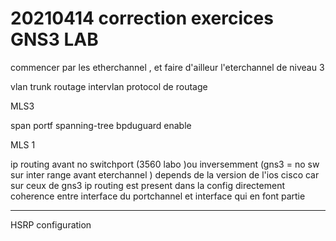 # 20210414   correction exercices GNS3 LAB

commencer par les etherchannel , et faire d'ailleur l'eterchannel de niveau 3

vlan
trunk
routage intervlan
protocol de routage


MLS3


span portf
spanning-tree bpduguard enable


MLS 1

ip routing avant no switchport (3560 labo )ou inversemment (gns3 = no sw sur inter range avant eterchannel ) depends de la version de l'ios cisco car sur ceux de gns3 ip routing est present dans la config directement 
coherence entre interface du portchannel et interface qui en font partie




--------------------------------------------------------------------------------------------

HSRP 
configuration

 
